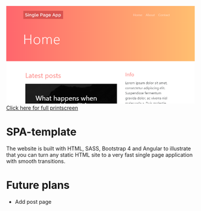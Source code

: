 ![Printscreen](https://raw.githubusercontent.com/GHVMZ/SPA-template/master/thumb.png)
[Click here for full printscreen](https://raw.githubusercontent.com/GHVMZ/SPA-template/master/printscreen.png)

# SPA-template
The website is built with HTML, SASS, Bootstrap 4 and Angular to illustrate that you can turn any static HTML site to a very fast single page application with smooth transitions.

# Future plans
- Add post page
